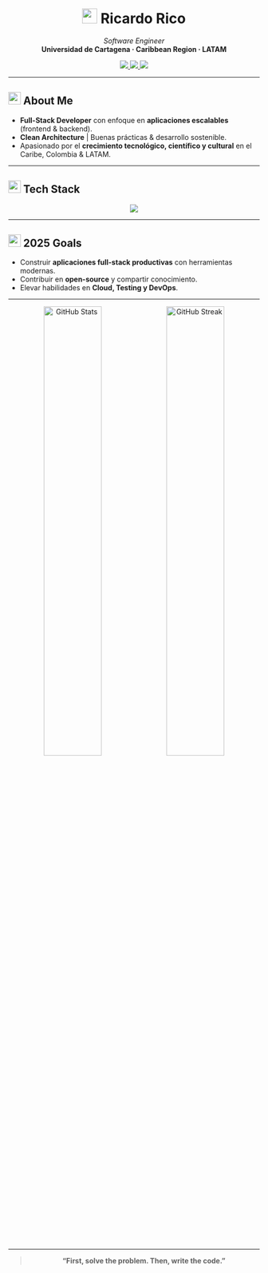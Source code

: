 <!-- ──────────────────────────────────────────────── -->
<!--  Ricardo Rico  |  Full-Stack Engineer            -->
<!-- ──────────────────────────────────────────────── -->

<h1 align="center">
  <img src="https://cdn.jsdelivr.net/gh/devicons/devicon/icons/github/github-original.svg" width="30"/> 
  Ricardo Rico
</h1>

<p align="center">
  <em>Software Engineer</em><br/>
  <strong>Universidad de Cartagena · Caribbean Region · LATAM</strong>
</p>

<p align="center">
  <a href="https://github.com/rricozdev">
    <img src="https://img.shields.io/badge/GitHub-181717?style=for-the-badge&logo=github&logoColor=white"/>
  </a>
  <a href="https://www.linkedin.com/in/ricardo-ricoz/">
    <img src="https://img.shields.io/badge/LinkedIn-0A66C2?style=for-the-badge&logo=linkedin&logoColor=white"/>
  </a>
  <a href="mailto:programador5781@gmail.com">
    <img src="https://img.shields.io/badge/Email-D14836?style=for-the-badge&logo=gmail&logoColor=white"/>
  </a>
</p>

---

## <img src="https://cdn.jsdelivr.net/gh/devicons/devicon/icons/vscode/vscode-original.svg" width="25"/> About Me

- **Full-Stack Developer** con enfoque en **aplicaciones escalables** (frontend & backend).
- **Clean Architecture** | Buenas prácticas & desarrollo sostenible.
- Apasionado por el **crecimiento tecnológico, científico y cultural** en el Caribe, Colombia & LATAM.

---

## <img src="https://cdn.jsdelivr.net/gh/devicons/devicon/icons/react/react-original.svg" width="25"/> Tech Stack

<p align="center">
  <img src="https://skillicons.dev/icons?i=html,css,js,react,redux,nodejs,express,sequelize,python,java,git,postgres,mysql,oracle&theme=dark" />
</p>

---

## <img src="https://cdn.jsdelivr.net/gh/devicons/devicon/icons/docker/docker-original.svg" width="25"/> 2025 Goals

- Construir **aplicaciones full-stack productivas** con herramientas modernas.
- Contribuir en **open-source** y compartir conocimiento.
- Elevar habilidades en **Cloud, Testing y DevOps**.

---

<p align="center">
  <img src="https://github-readme-stats.vercel.app/api?username=rricozdev&show_icons=true&theme=radical&hide_border=true&hide_title=true" alt="GitHub Stats" width="48%"/> 
  <img src="https://github-readme-streak-stats.herokuapp.com?user=rricozdev&theme=radical&hide_border=true" alt="GitHub Streak" width="48%"/>
</p>

---

<div align="center">
  
> **“First, solve the problem. Then, write the code.”**

</div>
